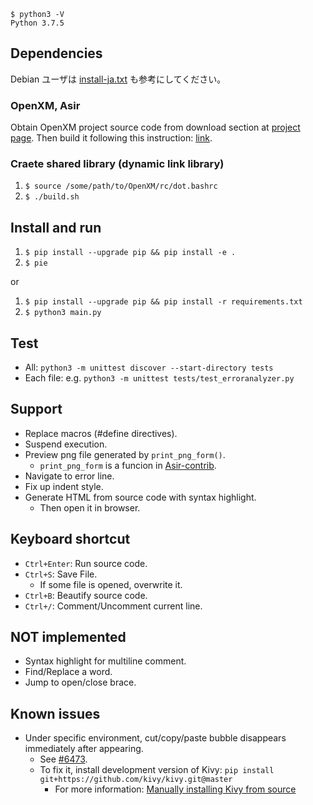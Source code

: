 ```
$ python3 -V
Python 3.7.5
```

## Dependencies

Debian ユーザは [install-ja.txt](install-ja.txt) も参考にしてください。

### OpenXM, Asir

Obtain OpenXM project source code from download section at [project page](http://www.math.kobe-u.ac.jp/OpenXM/index.html). Then build it following this instruction: [link](http://www.math.kobe-u.ac.jp/OpenXM/Current/install-en.txt).

### Craete shared library (dynamic link library)

1. `$ source /some/path/to/OpenXM/rc/dot.bashrc`
2. `$ ./build.sh`

## Install and run

1. `$ pip install --upgrade pip && pip install -e .`
2. `$ pie`

or

1. `$ pip install --upgrade pip && pip install -r requirements.txt`
2. `$ python3 main.py`

## Test

- All: `python3 -m unittest discover --start-directory tests`
- Each file: e.g. `python3 -m unittest tests/test_erroranalyzer.py`

## Support

- Replace macros (#define directives).
- Suspend execution.
- Preview png file generated by `print_png_form()`.
    -  `print_png_form` is a funcion in [Asir-contrib](http://www.math.kobe-u.ac.jp/OpenXM/Current/doc/asir-contrib/ja/cman-html/cman-ja.html#print_005fpng_005fform).
- Navigate to error line.
- Fix up indent style.
- Generate HTML from source code with syntax highlight.
    - Then open it in browser.

## Keyboard shortcut

- `Ctrl+Enter`: Run source code.
- `Ctrl+S`: Save File.
    - If some file is opened, overwrite it.
- `Ctrl+B`: Beautify source code.
- `Ctrl+/`: Comment/Uncomment current line.

## NOT implemented

- Syntax highlight for multiline comment.
- Find/Replace a word.
- Jump to open/close brace.

## Known issues

- Under specific environment, cut/copy/paste bubble disappears immediately after appearing.
    - See [#6473](https://github.com/kivy/kivy/issues/6473).
    - To fix it, install development version of Kivy: `pip install git+https://github.com/kivy/kivy.git@master`
        - For more information: [Manually installing Kivy from source](https://kivy.org/doc/stable/installation/installation-linux-venvs.html#installation)
